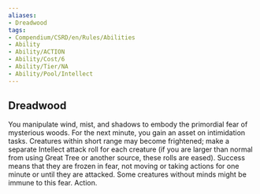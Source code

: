 ```yaml
---
aliases:
- Dreadwood
tags:
- Compendium/CSRD/en/Rules/Abilities
- Ability
- Ability/ACTION
- Ability/Cost/6
- Ability/Tier/NA
- Ability/Pool/Intellect
---
```


  
## Dreadwood  
You manipulate wind, mist, and shadows to embody the primordial fear of mysterious woods. For the next minute, you gain an asset on intimidation tasks. Creatures within short range may become frightened; make a separate Intellect attack roll for each creature (if you are larger than normal from using Great Tree or another source, these rolls are eased). Success means that they are frozen in fear, not moving or taking actions for one minute or until they are attacked. Some creatures without minds might be immune to this fear. Action. 